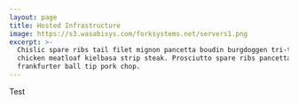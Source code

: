 ```yaml
---
layout: page
title: Hosted Infrastructure
image: https://s3.wasabisys.com/forksystems.net/servers1.png
excerpt: >-
  Chislic spare ribs tail filet mignon pancetta boudin burgdoggen tri-tip pastrami t-bone rump
  chicken meatloaf kielbasa strip steak. Prosciutto spare ribs pancetta swine, beef ribs
  frankfurter ball tip pork chop.
---
```


Test
